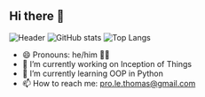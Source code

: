 ## Hi there 👋
![Header](https://capsule-render.vercel.app/api?type=waving&height=125&color=0:FFD700,20:FFA07A,40:98FB98,60:00FA9A,80:87CEFA,100:FF69B4,120:FFFFFF&text=🌸%20Spring%20🌸&fontAlign=50&descAlign=60&fontSize=60&animation=fadeIn)
![GitHub stats](https://github-readme-stats.vercel.app/api?username=FrenchDandelions&show_icons=true&theme=holi)
![Top Langs](https://github-readme-stats.vercel.app/api/top-langs/?username=FrenchDandelions&theme=holi&layout=compact)

- 😄 Pronouns: he/him 🏳️‍🌈
- 🔭 I’m currently working on Inception of Things
- 🌱 I’m currently learning OOP in Python
- 📫 How to reach me: pro.le.thomas@gmail.com
<!--
**FrenchDandelions/FrenchDandelions** is a ✨ _special_ ✨ repository because its `README.md` (this file) appears on your GitHub profile.

Here are some ideas to get you started:

- 🔭 I’m currently working on ...
- 🌱 I’m currently learning ...
- 👯 I’m looking to collaborate on ...
- 🤔 I’m looking for help with ...
- 💬 Ask me about ...
- 📫 How to reach me: ...
- 😄 Pronouns: ...
- ⚡ Fun fact: ...
-->
